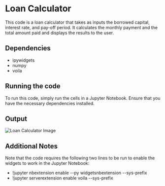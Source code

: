 # Loan Calculator

This code is a loan calculator that takes as inputs the borrowed capital, interest rate, and pay-off period. 
It calculates the monthly payment and the total amount paid and displays the results to the user.

## Dependencies
- ipywidgets
- numpy
- voila

## Running the code
To run this code, simply run the cells in a Jupyter Notebook. Ensure that you have the necessary dependencies installed.

## Output

![Loan Calculator Image](loan-calculator.png)

## Additional Notes
Note that the code requires the following two lines to be run to enable the widgets to work in the Jupyter Notebook:

- !jupyter nbextension enable --py widgetsnbextension --sys-prefix
- !jupyter serverextension enable voila --sys-prefix
